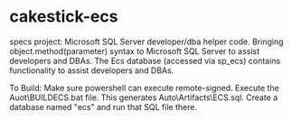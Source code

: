 # cakestick-ecs
specs project:
Microsoft SQL Server developer/dba helper code.
Bringing object.method(parameter) syntax to Microsoft SQL Server to assist developers and DBAs.
The Ecs database (accessed via sp_ecs) contains functionality to assist developers and DBAs.

To Build: Make sure powershell can execute remote-signed. Execute the Auot\BUILDECS.bat file.
This generates Auto\Artifacts\ECS.sql.
Create a database named "ecs" and run that SQL file there.
